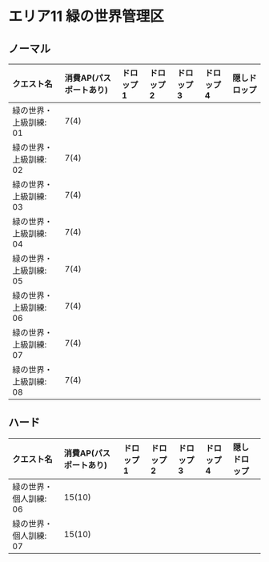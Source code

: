 # エリア11 緑の世界管理区

## ノーマル

|クエスト名|消費AP(パスポートあり)|ドロップ1|ドロップ2|ドロップ3|ドロップ4|隠しドロップ|
|:--|:--|:--|:--|:--|:--|:--|
|緑の世界・上級訓練: 01|7(4)||||||
|緑の世界・上級訓練: 02|7(4)||||||
|緑の世界・上級訓練: 03|7(4)||||||
|緑の世界・上級訓練: 04|7(4)||||||
|緑の世界・上級訓練: 05|7(4)||||||
|緑の世界・上級訓練: 06|7(4)||||||
|緑の世界・上級訓練: 07|7(4)||||||
|緑の世界・上級訓練: 08|7(4)||||||

## ハード

|クエスト名|消費AP(パスポートあり)|ドロップ1|ドロップ2|ドロップ3|ドロップ4|隠しドロップ|
|:--|:--|:--|:--|:--|:--|:--|
|緑の世界・個人訓練: 06|15(10)||||||
|緑の世界・個人訓練: 07|15(10)||||||